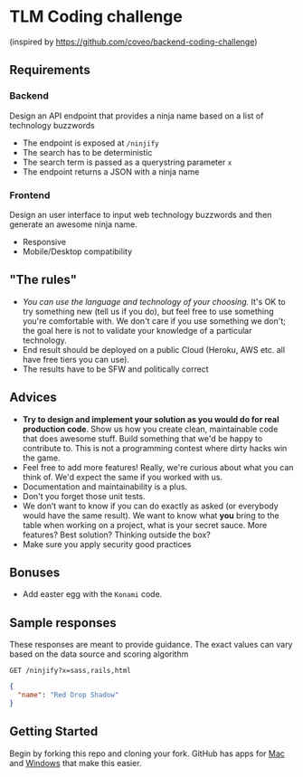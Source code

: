 # TLM Coding challenge
(inspired by https://github.com/coveo/backend-coding-challenge)

## Requirements

### Backend
Design an API endpoint that provides a ninja name based on a list of technology buzzwords

- The endpoint is exposed at `/ninjify`
- The search has to be deterministic
- The search term is passed as a querystring parameter `x`
- The endpoint returns a JSON with a ninja name

### Frontend
Design an user interface to input web technology buzzwords and then generate an awesome ninja name.

- Responsive
- Mobile/Desktop compatibility

## "The rules"

- *You can use the language and technology of your choosing.* It's OK to try something new (tell us if you do), but feel free to use something you're comfortable with. We don't care if you use something we don't; the goal here is not to validate your knowledge of a particular technology.
- End result should be deployed on a public Cloud (Heroku, AWS etc. all have free tiers you can use).
- The results have to be SFW and politically correct

## Advices

- **Try to design and implement your solution as you would do for real production code**. Show us how you create clean, maintainable code that does awesome stuff. Build something that we'd be happy to contribute to. This is not a programming contest where dirty hacks win the game.
- Feel free to add more features! Really, we're curious about what you can think of. We'd expect the same if you worked with us.
- Documentation and maintainability is a plus.
- Don't you forget those unit tests.
- We don’t want to know if you can do exactly as asked (or everybody would have the same result). We want to know what **you** bring to the table when working on a project, what is your secret sauce. More features? Best solution? Thinking outside the box?
- Make sure you apply security good practices

## Bonuses
- Add easter egg with the `Konami` code.

## Sample responses

These responses are meant to provide guidance. The exact values can vary based on the data source and scoring algorithm

    GET /ninjify?x=sass,rails,html

```json
{
  "name": "Red Drop Shadow"
}
```

## Getting Started

Begin by forking this repo and cloning your fork. GitHub has apps for [Mac](http://mac.github.com/) and
[Windows](http://windows.github.com/) that make this easier.
